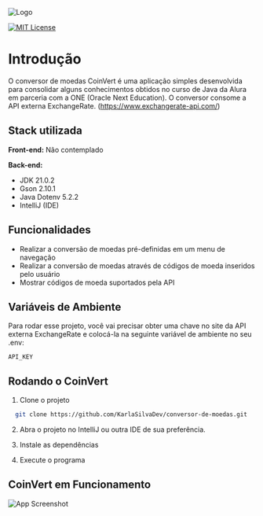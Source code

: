 
![Logo](https://i.imgur.com/SMYc4nf.png)

[![MIT License](https://img.shields.io/badge/License-MIT-green.svg)](https://choosealicense.com/licenses/mit/)

# Introdução
O conversor de moedas CoinVert é uma aplicação simples desenvolvida para consolidar alguns conhecimentos obtidos no curso de Java da Alura em parceria com a ONE (Oracle Next Education). O conversor consome a API externa ExchangeRate. (https://www.exchangerate-api.com/)

## Stack utilizada

**Front-end:** Não contemplado

**Back-end:** 
- JDK 21.0.2
- Gson 2.10.1
- Java Dotenv 5.2.2
- IntelliJ (IDE)


## Funcionalidades

- Realizar a conversão de moedas pré-definidas em um menu de navegação
- Realizar a conversão de moedas através de códigos de moeda inseridos pelo usuário
- Mostrar códigos de moeda suportados pela API

## Variáveis de Ambiente

Para rodar esse projeto, você vai precisar obter uma chave no site da API externa ExchangeRate e colocá-la na seguinte variável de ambiente no seu .env:

`API_KEY`

## Rodando o CoinVert

1) Clone o projeto

```bash
  git clone https://github.com/KarlaSilvaDev/conversor-de-moedas.git
```

2) Abra o projeto no IntelliJ ou outra IDE de sua preferência.

3) Instale as dependências

4) Execute o programa


## CoinVert em Funcionamento

![App Screenshot](https://i.imgur.com/1vC7IFQ.gif)

